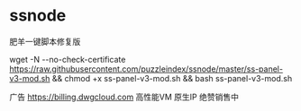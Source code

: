 # ssnode
肥羊一键脚本修复版


wget -N --no-check-certificate https://raw.githubusercontent.com/puzzleindex/ssnode/master/ss-panel-v3-mod.sh && chmod +x ss-panel-v3-mod.sh && bash ss-panel-v3-mod.sh

广告 https://billing.dwgcloud.com 高性能VM 原生IP 绝赞销售中
